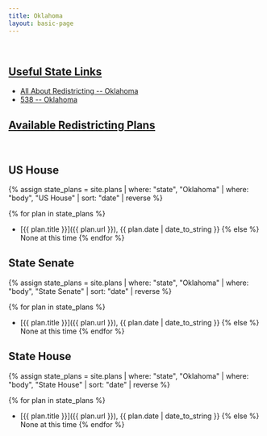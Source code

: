```yaml
---
title: Oklahoma
layout: basic-page
---
```


<br>

<u>Useful State Links</u>
---

- [All About Redistricting -- Oklahoma](https://redistricting.lls.edu/state/oklahoma/?cycle=2020&level=Congress&startdate=)
- [538 -- Oklahoma](https://projects.fivethirtyeight.com/redistricting-2022-maps/oklahoma/)

<u>Available Redistricting Plans</u>
---

<br>

US House
---
{% assign state_plans = site.plans | where: "state", "Oklahoma" | where: "body", "US House" | sort: "date" | reverse %}

{% for plan in state_plans %}
- [{{ plan.title }}]({{ plan.url }}), {{ plan.date | date_to_string }}
{% else %}
None at this time
{% endfor %}

State Senate
---
{% assign state_plans = site.plans | where: "state", "Oklahoma" | where: "body", "State Senate" | sort: "date" | reverse %}

{% for plan in state_plans %}
- [{{ plan.title }}]({{ plan.url }}), {{ plan.date | date_to_string }}
{% else %}
None at this time
{% endfor %}


State House
---
{% assign state_plans = site.plans | where: "state", "Oklahoma" | where: "body", "State House" | sort: "date" | reverse %}

{% for plan in state_plans %}
- [{{ plan.title }}]({{ plan.url }}), {{ plan.date | date_to_string }}
{% else %}
None at this time
{% endfor %}
